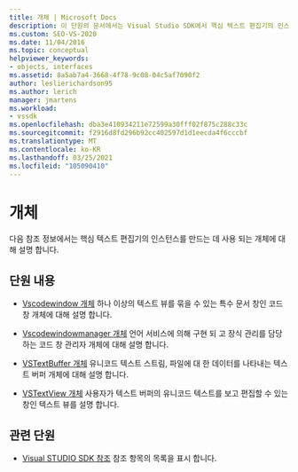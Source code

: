 ```yaml
---
title: 개체 | Microsoft Docs
description: 이 단원의 문서에서는 Visual Studio SDK에서 핵심 텍스트 편집기의 인스턴스를 만드는 데 사용 되는 개체에 대 한 참조 정보를 제공 합니다.
ms.custom: SEO-VS-2020
ms.date: 11/04/2016
ms.topic: conceptual
helpviewer_keywords:
- objects, interfaces
ms.assetid: 8a5ab7a4-3668-4f78-9c08-04c5af7090f2
author: leslierichardson95
ms.author: lerich
manager: jmartens
ms.workload:
- vssdk
ms.openlocfilehash: dba3e410934211e72599a30fff02f875c288c33c
ms.sourcegitcommit: f2916d8fd296b92cc402597d1d1eecda4f6cccbf
ms.translationtype: MT
ms.contentlocale: ko-KR
ms.lasthandoff: 03/25/2021
ms.locfileid: "105090410"
---
```

# <a name="objects"></a>개체
다음 참조 정보에서는 핵심 텍스트 편집기의 인스턴스를 만드는 데 사용 되는 개체에 대해 설명 합니다.

## <a name="in-this-section"></a>단원 내용
- [Vscodewindow 개체](../extensibility/vscodewindow-object.md) 하나 이상의 텍스트 뷰를 묶을 수 있는 특수 문서 창인 코드 창 개체에 대해 설명 합니다.

- [Vscodewindowmanager 개체](../extensibility/vscodewindowmanager-object.md) 언어 서비스에 의해 구현 되 고 장식 관리를 담당 하는 코드 창 관리자 개체에 대해 설명 합니다.

- [VSTextBuffer 개체](../extensibility/vstextbuffer-object.md) 유니코드 텍스트 스트림, 파일에 대 한 데이터를 나타내는 텍스트 버퍼 개체에 대해 설명 합니다.

- [VSTextView 개체](../extensibility/vstextview-object.md) 사용자가 텍스트 버퍼의 유니코드 텍스트를 보고 편집할 수 있는 창인 텍스트 뷰를 설명 합니다.

## <a name="related-sections"></a>관련 단원
- [Visual STUDIO SDK 참조](../extensibility/visual-studio-sdk-reference.md) 참조 항목의 목록을 표시 합니다.

